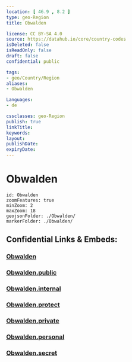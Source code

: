 ```yaml
---
location: [ 46.9 , 8.2 ] 
type: geo-Region
title: Obwalden

license: CC BY-SA 4.0
source: https://datahub.io/core/country-codes
isDeleted: false
isReadOnly: false
draft: false
confidential: public

tags:
- geo/Country/Region
aliases:
- Obwalden

Languages:
- de

cssclasses: geo-Region
publish: true
linkTitle: 
keywords: 
layout: 
publishDate: 
expiryDate: 
---
```


# Obwalden

```leaflet
id: Obwalden
zoomFeatures: true 
minZoom: 2 
maxZoom: 18
geojsonFolder: ./Obwalden/
markerFolder: ./Obwalden/
```


## Confidential Links & Embeds: 

### [Obwalden](/_Standards/Earth/Continent/Europe/Europe~Central/Switzerland/Switzerland~Cantons/Obwalden.md) 

### [Obwalden.public](/_public/Earth/Continent/Europe/Europe~Central/Switzerland/Switzerland~Cantons/Obwalden.public.md) 

### [Obwalden.internal](/_internal/Earth/Continent/Europe/Europe~Central/Switzerland/Switzerland~Cantons/Obwalden.internal.md) 

### [Obwalden.protect](/_protect/Earth/Continent/Europe/Europe~Central/Switzerland/Switzerland~Cantons/Obwalden.protect.md) 

### [Obwalden.private](/_private/Earth/Continent/Europe/Europe~Central/Switzerland/Switzerland~Cantons/Obwalden.private.md) 

### [Obwalden.personal](/_personal/Earth/Continent/Europe/Europe~Central/Switzerland/Switzerland~Cantons/Obwalden.personal.md) 

### [Obwalden.secret](/_secret/Earth/Continent/Europe/Europe~Central/Switzerland/Switzerland~Cantons/Obwalden.secret.md)

